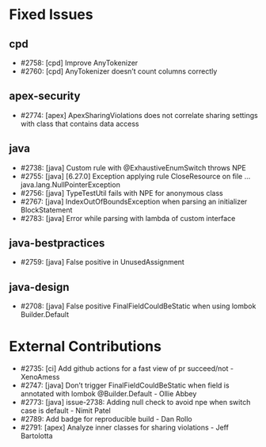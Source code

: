 # Fixed Issues

## cpd
- #2758: [cpd] Improve AnyTokenizer
- #2760: [cpd] AnyTokenizer doesn’t count columns correctly
## apex-security
- #2774: [apex] ApexSharingViolations does not correlate sharing settings with class that contains data access
## java
- #2738: [java] Custom rule with @ExhaustiveEnumSwitch throws NPE
- #2755: [java] [6.27.0] Exception applying rule CloseResource on file … java.lang.NullPointerException
- #2756: [java] TypeTestUtil fails with NPE for anonymous class
- #2767: [java] IndexOutOfBoundsException when parsing an initializer BlockStatement
- #2783: [java] Error while parsing with lambda of custom interface
## java-bestpractices
- #2759: [java] False positive in UnusedAssignment
## java-design
- #2708: [java] False positive FinalFieldCouldBeStatic when using lombok Builder.Default

# External Contributions

- #2735: [ci] Add github actions for a fast view of pr succeed/not - XenoAmess
- #2747: [java] Don’t trigger FinalFieldCouldBeStatic when field is annotated with lombok @Builder.Default - Ollie Abbey
- #2773: [java] issue-2738: Adding null check to avoid npe when switch case is default - Nimit Patel
- #2789: Add badge for reproducible build - Dan Rollo
- #2791: [apex] Analyze inner classes for sharing violations - Jeff Bartolotta
